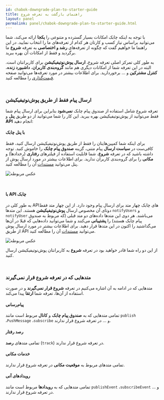 ```yaml
---
id: chabok-downgrade-plan-to-starter-guide
title: راهنمای بازگشت به تعرفه شروع 
layout: panel
permalink: panel/chabok-downgrade-plan-to-starter-guide.html
---
```


با توجه به اینکه چابک امکانات بسیار گسترده و متنوعی را **یکجا** ارائه می‌کند، شما می‌توانید براساس نیاز کسب و کارتان هر کدام از تعرفه‌های ما را انتخاب نمایید. در این راهنما ما خواهیم گفت که چگونه از تعرفه‌های **رشد و اختصاصی** به تعرفه **شروع** ما برگردید و فقط از امکانات آن بهره ببرید.

 به طور کلی تمرکز اصلی تعرفه شروع، **ارسال پوش‌نوتیفیکیشن** برای کاربرانتان است. البته در این تعرفه شما از امکانات دیگری هم مانند **گروه‌بندی کاربران**،‌ **داشبورد زنده**، **کنترل مشترکین** و ... برخوردارید. برای اطلاعات بیشتر در مورد تعرفه‌ها می‌توانید صفحه [قیمت‌گذاری](https://chabok.io/pricing.html) را مطالعه کنید.

<Br>

### ارسال پیام فقط از طریق پوش‌نوتیفیکیشن

تعرفه شروع شامل استفاده از صندوق پیام چابک **نمی‌شود** بنابراین برای ارسال پیام شما فقط می‌توانید از پوش‌نوتیفیکیشن بهره ببرید. این کار را شما می‌توانید از دو طریق **پنل** و **API** انجام دهید:

#### با پنل چابک

برای اینکه شما کمپین‌هایتان را فقط از طریق پوش‌نوتیفیکیشن ارسال کنید، فقط کافی‌ست در **سیاست ارسال** پیام متنی، گزینه **صندوق پیام چابک** را خاموش کنید. توجه داشته باشید که در تعرفه **شروع**، شما قابلیت استفاده از فیلترهای **رفتاری** (رخدادها) و **مکانی** را برای گروه‌بندی کاربران ندارید. برای اطلاعات بیشتر در مورد ارسال پوش از پنل می‌توانید [مستندات](/panel/send.html#ارسال-پیام-متنی) آن را مطالعه کنید.

![عکس مربوطه](http://uupload.ir/files/gu9v_onlypush.png)

<Br>

#### با API‌ چابک

به طور کلی در API‌های چابک چهار متد برای ارسال پیام وجود دارد. از این چهار متد فقط دوتای آن مخصوص ارسال **پوش‌نوتیفیکیشن** هستند. این متدها `notifyUsers` و `notifyUser` می‌باشند. هر دوی این متدها داده‌های دو متد قبلی (که مربوط به صندوق پیام چابک هستند) را **پشتیبانی** می‌کنند و شما می‌توانید داده‌هایی که قبلا در آن‌ها می‌گذاشتید را اکنون در این متدها قرار دهید. برای اطلاعات بیشتر در مورد ارسال پوش از طریق API می‌توانید [مستندات](/rest-api/send-push-notification.html) آن را مطالعه کنید.

![عکس مربوطه](http://uupload.ir/files/ir85_apipush.png)

از این دو راه شما قادر خواهید بود در تعرفه **شروع** به کاربرانتان پوش‌نوتیفیکیشن ارسال کنید. 

<Br>

### متدهایی که در تعرفه شروع قرار نمی‌گیرند

متدهایی که در ادامه به آن اشاره می‌کنیم در تعرفه **شروع قرار نمی‌گیرند** و در صورت استفاده از آن‌ها، تعرفه شما **ارتقا** پیدا می‌کند.

#### پیام‌رسانی

تمامی متدهایی که به **صندوق پیام چابک** و **کانال** مربوط است مانند `publish` ،`PushMessage` ،`subscribe` و ... در تعرفه شروع قرار ندارند.

#### رصد رفتار

تمامی متدهای **رصد** (`track`) در تعرفه شروع قرار ندارند.

#### خدمات مکانی

تمامی متدهای مربوط به **موقعیت مکانی** در تعرفه شروع قرار ندارند.

#### رویدادهای آنی

تمامی متدهایی که به **رویدادها** مربوط است مانند `publishEvent` ،`subscribeEvent` و ... در تعرفه شروع قرار ندارند.
